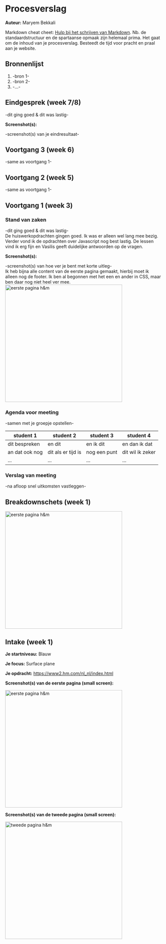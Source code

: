# Procesverslag
**Auteur:** Maryem Bekkali

Markdown cheat cheet: [Hulp bij het schrijven van Markdown](https://github.com/adam-p/markdown-here/wiki/Markdown-Cheatsheet). Nb. de standaardstructuur en de spartaanse opmaak zijn helemaal prima. Het gaat om de inhoud van je procesverslag. Besteedt de tijd voor pracht en praal aan je website.



## Bronnenlijst
1. -bron 1-
2. -bron 2-
3. -...-



## Eindgesprek (week 7/8)

-dit ging goed & dit was lastig-

**Screenshot(s):**

-screenshot(s) van je eindresultaat-



## Voortgang 3 (week 6)

-same as voortgang 1-



## Voortgang 2 (week 5)

-same as voortgang 1-



## Voortgang 1 (week 3)

### Stand van zaken

-dit ging goed & dit was lastig-
<br>
De huiswerkopdrachten gingen goed. Ik was er alleen wel lang mee bezig. Verder vond ik de opdrachten over Javascript nog best lastig. De lessen vind ik erg fijn en Vasilis geeft duidelijke antwoorden op de vragen.

**Screenshot(s):**

-screenshot(s) van hoe ver je bent met korte uitleg-
<br>
Ik heb bijna alle content van de eerste pagina gemaakt, hierbij moet ik alleen nog de footer. Ik ben al begonnen met het een en ander in CSS, maar ben daar nog niet heel ver mee.
<br>
<img src="images/mijnwebsite.pdf" width="375px" alt="eerste pagina h&m">

### Agenda voor meeting

-samen met je groepje opstellen-

| student 1      | student 2          | student 3    | student 4        |
| ---            | ---                | ---          | ---              |
| dit bespreken  | en dit             | en ik dit    | en dan ik dat    |
| an dat ook nog | dit als er tijd is | nog een punt | dit wil ik zeker |
| ...            | ...                | ...          | ...              |

### Verslag van meeting

-na afloop snel uitkomsten vastleggen-



## Breakdownschets (week 1)

<img src="images/breakdownschets.jpg" width="375px" alt="eerste pagina h&m">



## Intake (week 1)

**Je startniveau:** Blauw

**Je focus:** Surface plane

**Je opdracht:** https://www2.hm.com/nl_nl/index.html

**Screenshot(s) van de eerste pagina (small screen):**

<img src="images/homepage.jpeg" width="375px" alt="eerste pagina h&m">

**Screenshot(s) van de tweede pagina (small screen):**

<img src="images/dresses.jpeg" width="375px" alt="tweede pagina h&m">

